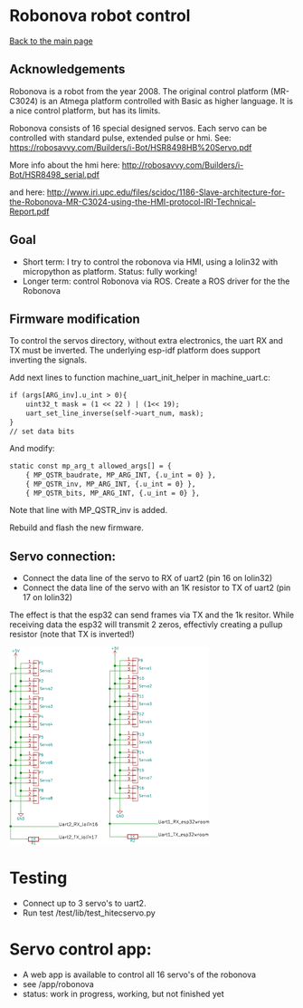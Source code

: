 # Robonova robot control


[Back to the main page](readme.md)

## Acknowledgements 

Robonova is a robot from the year 2008. The original control platform (MR-C3024) is an Atmega platform controlled with Basic as higher language.
It is a nice control platform, but has its limits.

Robonova consists of 16 special designed servos. Each servo can be controlled with standard pulse, extended pulse or hmi.
See: https://robosavvy.com/Builders/i-Bot/HSR8498HB%20Servo.pdf

More info about the hmi here: http://robosavvy.com/Builders/i-Bot/HSR8498_serial.pdf

and here:
http://www.iri.upc.edu/files/scidoc/1186-Slave-architecture-for-the-Robonova-MR-C3024-using-the-HMI-protocol-IRI-Technical-Report.pdf


## Goal

* Short term: I try to control the robonova via HMI, using a lolin32 with micropython as platform. Status: fully working! 
* Longer term: control Robonova via ROS. Create a ROS driver for the the Robonova

## Firmware modification

To control the servos directory, without extra electronics, the uart RX and TX must be inverted. The underlying esp-idf platform does support inverting the signals.

Add next lines to function machine_uart_init_helper in machine_uart.c:

    if (args[ARG_inv].u_int > 0){
        uint32_t mask = (1 << 22 ) | (1<< 19);
        uart_set_line_inverse(self->uart_num, mask);
    }
    // set data bits

And modify:

    static const mp_arg_t allowed_args[] = {
        { MP_QSTR_baudrate, MP_ARG_INT, {.u_int = 0} },
        { MP_QSTR_inv, MP_ARG_INT, {.u_int = 0} },
        { MP_QSTR_bits, MP_ARG_INT, {.u_int = 0} },

Note that line with MP_QSTR_inv is added.

Rebuild and flash the new firmware.

## Servo connection:

* Connect the data line of the servo to RX of uart2 (pin 16 on lolin32)
* Connect the data line of the servo with an 1K resistor to TX of uart2 (pin 17 on lolin32) 

The effect is that the esp32 can send frames via TX and the 1k resitor.
While receiving data the esp32 will transmit 2 zeros, effectivly creating a pullup resistor (note that TX is inverted!)

![alt text](../images/hitecservo.png "HSR8498 Servo connection")


# Testing
* Connect up to  3 servo's to uart2.
* Run test /test/lib/test_hitecservo.py

# Servo control app:
* A web app is available to control all 16 servo's of the robonova
* see /app/robonova
* status: work in progress, working, but not finished yet

